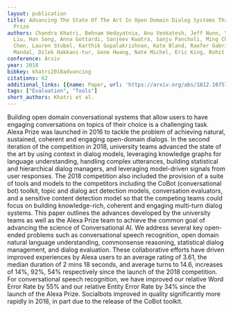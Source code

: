 ```yaml
---
layout: publication
title: Advancing The State Of The Art In Open Domain Dialog Systems Through The Alexa
  Prize
authors: Chandra Khatri, Behnam Hedayatnia, Anu Venkatesh, Jeff Nunn, Yi Pan, Qing
  Liu, Han Song, Anna Gottardi, Sanjeev Kwatra, Sanju Pancholi, Ming Cheng, Qinglang
  Chen, Lauren Stubel, Karthik Gopalakrishnan, Kate Bland, Raefer Gabriel, Arindam
  Mandal, Dilek Hakkani-tur, Gene Hwang, Nate Michel, Eric King, Rohit Prasad
conference: Arxiv
year: 2018
bibkey: khatri2018advancing
citations: 62
additional_links: [{name: Paper, url: 'https://arxiv.org/abs/1812.10757'}]
tags: ["Evaluation", "Tools"]
short_authors: Khatri et al.
---
```

Building open domain conversational systems that allow users to have engaging
conversations on topics of their choice is a challenging task. Alexa Prize was
launched in 2016 to tackle the problem of achieving natural, sustained,
coherent and engaging open-domain dialogs. In the second iteration of the
competition in 2018, university teams advanced the state of the art by using
context in dialog models, leveraging knowledge graphs for language
understanding, handling complex utterances, building statistical and
hierarchical dialog managers, and leveraging model-driven signals from user
responses. The 2018 competition also included the provision of a suite of tools
and models to the competitors including the CoBot (conversational bot) toolkit,
topic and dialog act detection models, conversation evaluators, and a sensitive
content detection model so that the competing teams could focus on building
knowledge-rich, coherent and engaging multi-turn dialog systems. This paper
outlines the advances developed by the university teams as well as the Alexa
Prize team to achieve the common goal of advancing the science of
Conversational AI. We address several key open-ended problems such as
conversational speech recognition, open domain natural language understanding,
commonsense reasoning, statistical dialog management, and dialog evaluation.
These collaborative efforts have driven improved experiences by Alexa users to
an average rating of 3.61, the median duration of 2 mins 18 seconds, and
average turns to 14.6, increases of 14%, 92%, 54% respectively since the launch
of the 2018 competition. For conversational speech recognition, we have
improved our relative Word Error Rate by 55% and our relative Entity Error Rate
by 34% since the launch of the Alexa Prize. Socialbots improved in quality
significantly more rapidly in 2018, in part due to the release of the CoBot
toolkit.
